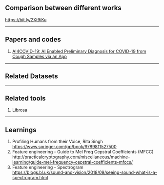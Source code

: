 
## Comparison between different works
https://bit.ly/2Xt9iKu

---

## Papers and codes
1. [AI4COVID-19: AI Enabled Preliminary Diagnosis for COVID-19 from Cough Samples via an App](https://arxiv.org/pdf/2004.01275.pdf)<br>

___

## Related Datasets

___

## Related tools
1. [Librosa](https://librosa.github.io/librosa/)

---
## Learnings
1. Profiling Humans from their Voice, Rita Singh<br>
https://www.springer.com/gp/book/9789811527500<br>
2. Feature engineering - Guide to Mel Freq Cepstral Coefficients (MFCC)<br>
http://practicalcryptography.com/miscellaneous/machine-learning/guide-mel-frequency-cepstral-coefficients-mfccs/<br>
3. Feature engineering - Spectrogram<br>
https://blogs.bl.uk/sound-and-vision/2018/09/seeing-sound-what-is-a-spectrogram.html<br>



